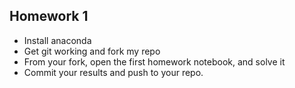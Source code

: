 ## Homework 1

* Install anaconda
* Get git working and fork my repo
* From your fork, open the first homework notebook, and solve it
* Commit your results and push to your repo.
